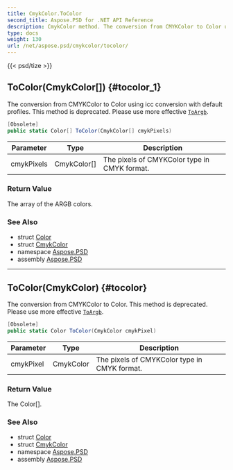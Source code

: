 ```yaml
---
title: CmykColor.ToColor
second_title: Aspose.PSD for .NET API Reference
description: CmykColor method. The conversion from CMYKColor to Color using icc conversion with default profiles. This method is deprecated. Please use more effective ToArgb
type: docs
weight: 130
url: /net/aspose.psd/cmykcolor/tocolor/
---
```

{{< psd/tize >}}
## ToColor(CmykColor[]) {#tocolor_1}

The conversion from CMYKColor to Color using icc conversion with default profiles. This method is deprecated. Please use more effective [`ToArgb`](../../cmykcolorhelper/toargb/).

```csharp
[Obsolete]
public static Color[] ToColor(CmykColor[] cmykPixels)
```

| Parameter | Type | Description |
| --- | --- | --- |
| cmykPixels | CmykColor[] | The pixels of CMYKColor type in CMYK format. |

### Return Value

The array of the ARGB colors.

### See Also

* struct [Color](../../color/)
* struct [CmykColor](../)
* namespace [Aspose.PSD](../../../aspose.psd/)
* assembly [Aspose.PSD](../../../)

---

## ToColor(CmykColor) {#tocolor}

The conversion from CMYKColor to Color. This method is deprecated. Please use more effective [`ToArgb`](../../cmykcolorhelper/toargb/).

```csharp
[Obsolete]
public static Color ToColor(CmykColor cmykPixel)
```

| Parameter | Type | Description |
| --- | --- | --- |
| cmykPixel | CmykColor | The pixels of CMYKColor type in CMYK format. |

### Return Value

The Color[].

### See Also

* struct [Color](../../color/)
* struct [CmykColor](../)
* namespace [Aspose.PSD](../../../aspose.psd/)
* assembly [Aspose.PSD](../../../)


